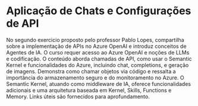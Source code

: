 # Aplicação de Chats e Configurações de API
No segundo exercicio  proposto pelo professor Pablo Lopes, compartilha sobre a implementação de APIs no Azure OpenAI e introduz conceitos de Agentes de IA. O curso requer acesso ao Azure OpenAI e noções de LLMs e codificação. O conteúdo aborda chamadas de API, como usar o Semantic Kernel e funcionalidades do Azure, incluindo chat, completions, e geração de imagens. Demonstra como chamar objetos via código e ressalta a importância do armazenamento seguro e do monitoramento no Azure. O Semantic Kernel, atuando como middleware de IA, oferece funcionalidades adicionais e uma arquitetura baseada em Kernel, Skills, Functions e Memory. Links úteis são fornecidos para aprofundamento.
